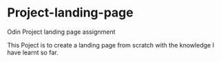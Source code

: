 # Project-landing-page
Odin Project landing page assignment

This Poject is to create a landing page from scratch with the knowledge I have learnt so far.
